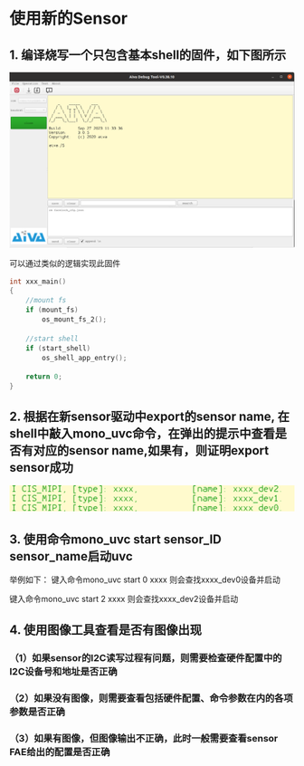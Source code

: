 # 使用新的Sensor

## 1. 编译烧写一个只包含基本shell的固件，如下图所示

![只包含基本shell的固件](./shell_fw.jpg)

可以通过类似的逻辑实现此固件
```cpp
int xxx_main()
{
    //mount fs
    if (mount_fs)
        os_mount_fs_2();

    //start shell
    if (start_shell)
        os_shell_app_entry();

    return 0;
}
```

## 2. 根据在新sensor驱动中export的sensor name, 在shell中敲入mono_uvc命令，在弹出的提示中查看是否有对应的sensor name,如果有，则证明export sensor成功
![mono_uvc命令示例](./sensor_name_eg.jpg)

## 3. 使用命令mono_uvc start sensor_ID sensor_name启动uvc
举例如下：
键入命令mono_uvc start 0 xxxx
则会查找xxxx_dev0设备并启动

键入命令mono_uvc start 2 xxxx
则会查找xxxx_dev2设备并启动


## 4. 使用图像工具查看是否有图像出现

### （1）如果sensor的I2C读写过程有问题，则需要检查硬件配置中的I2C设备号和地址是否正确

### （2）如果没有图像，则需要查看包括硬件配置、命令参数在内的各项参数是否正确

### （3）如果有图像，但图像输出不正确，此时一般需要查看sensor FAE给出的配置是否正确
